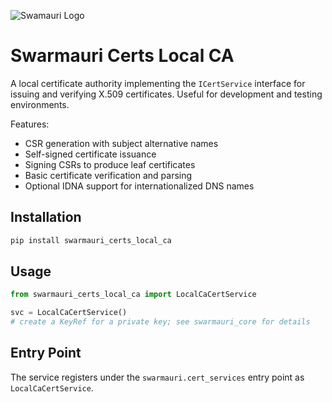 ![Swamauri Logo](https://res.cloudinary.com/dbjmpekvl/image/upload/v1730099724/Swarmauri-logo-lockup-2048x757_hww01w.png)

# Swarmauri Certs Local CA

A local certificate authority implementing the `ICertService` interface for issuing and verifying X.509 certificates. Useful for development and testing environments.

Features:
- CSR generation with subject alternative names
- Self-signed certificate issuance
- Signing CSRs to produce leaf certificates
- Basic certificate verification and parsing
- Optional IDNA support for internationalized DNS names

## Installation

```bash
pip install swarmauri_certs_local_ca
```

## Usage

```python
from swarmauri_certs_local_ca import LocalCaCertService

svc = LocalCaCertService()
# create a KeyRef for a private key; see swarmauri_core for details
```

## Entry Point

The service registers under the `swarmauri.cert_services` entry point as `LocalCaCertService`.
